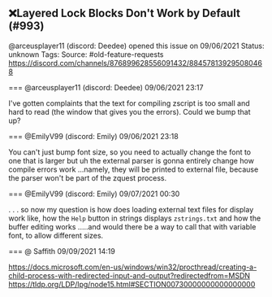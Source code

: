 ## ❌Layered Lock Blocks Don't Work by Default (#993)
@arceusplayer11 (discord: Deedee) opened this issue on 09/06/2021
Status: unknown
Tags: 
Source: #old-feature-requests https://discord.com/channels/876899628556091432/884578139295080468


=== @arceusplayer11 (discord: Deedee) 09/06/2021 23:17

I've gotten complaints that the text for compiling zscript is too small and hard to read (the window that gives you the errors). Could we bump that up?

=== @EmilyV99 (discord: Emily) 09/06/2021 23:18

You can't just bump font size, so you need to actually change the font to one that is larger
but uh
the external parser is gonna entirely change how compile errors work
...namely, they will be printed to external file, because the parser won't be part of the zquest process.

=== @EmilyV99 (discord: Emily) 09/07/2021 00:30

. . . so now my question is
how does loading external text files for display work
like, how the `Help` button in strings displays `zstrings.txt`
and how the buffer editing works
.....and would there be a way to call that with variable font, to allow different sizes.

=== @ Saffith 09/09/2021 14:19

https://docs.microsoft.com/en-us/windows/win32/procthread/creating-a-child-process-with-redirected-input-and-output?redirectedfrom=MSDN
https://tldp.org/LDP/lpg/node15.html#SECTION00730000000000000000

